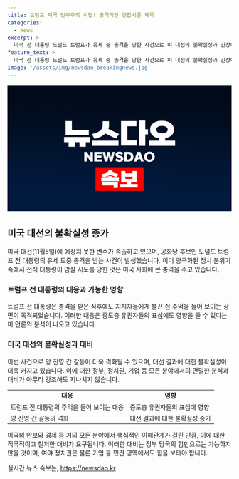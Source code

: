 ```yaml
---
title: 트럼프 피격 민주주의 위협! 충격적인 연합시론 제목
categories:
  - News
excerpt: >
  미국 전 대통령 도널드 트럼프가 유세 중 총격을 당한 사건으로 미 대선의 불확실성과 긴장이 고조되고 있다. 극적인 장면 속에서 대선 후보들의 안전과 정치적 영향이 크게 고려되는 가운데, 미국의 안보 및 경제 등에 영향을 미칠 범위까지 분석되고 있다. 양 진영의 갈등이 더욱 심화될 수 있으며, 정치적 변수로서의 이 사건은 대선 결과를 예측하기 어렵게 만들고 있다.
feature_text: >
  미국 전 대통령 도널드 트럼프가 유세 중 총격을 당한 사건으로 미 대선의 불확실성과 긴장이 고조되고 있다. 극적인 장면 속에서 대선 후보들의 안전과 정치적 영향이 크게 고려되는 가운데, 미국의 안보 및 경제 등에 영향을 미칠 범위까지 분석되고 있다. 양 진영의 갈등이 더욱 심화될 수 있으며, 정치적 변수로서의 이 사건은 대선 결과를 예측하기 어렵게 만들고 있다.
image: '/assets/img/newsdao_breakingnews.jpg'
---
```


<p><img src="/assets/img/newsdao_breakingnews.jpg" alt="koreaapp 속보" /></p>

<h2 data-ke-size="size26">미국 대선의 불확실성 증가</h2>

<p data-ke-size="size16">미국 대선(11월5일)에 예상치 못한 변수가 속출하고 있으며, 공화당 후보인 도널드 트럼프 전 대통령의 유세 도중 총격을 받는 사건이 발생했습니다. 이미 양극화된 정치 분위기 속에서 전직 대통령이 암살 시도를 당한 것은 미국 사회에 큰 충격을 주고 있습니다.</p>

<h3 data-ke-size="size22">트럼프 전 대통령의 대응과 가능한 영향</h3>

<p data-ke-size="size16">트럼프 전 대통령은 총격을 받은 직후에도 지지자들에게 불끈 쥔 주먹을 들어 보이는 장면이 목격되었습니다. 이러한 대응은 중도층 유권자들의 표심에도 영향을 줄 수 있다는 미 언론의 분석이 나오고 있습니다.</p>

<h3 data-ke-size="size22">미국 대선의 불확실성과 대비</h3>

<p data-ke-size="size16">이번 사건으로 양 진영 간 갈등이 더욱 격화될 수 있으며, 대선 결과에 대한 불확실성이 더욱 커지고 있습니다. 이에 대한 정부, 정치권, 기업 등 모든 분야에서의 면밀한 분석과 대비가 아무리 강조해도 지나치지 않습니다.</p>

<table>
    <tr>
        <td style="text-align: center; height: 17px;"><b>대응</b></td>
        <td style="text-align: center; height: 17px;"><b>영향</b></td>
    </tr>
    <tr>
        <td>트럼프 전 대통령의 주먹을 들어 보이는 대응</td>
        <td>중도층 유권자들의 표심에 영향</td>
    </tr>
    <tr>
        <td>양 진영 간 갈등의 격화</td>
        <td>대선 결과에 대한 불확실성 증가</td>
    </tr>
</table>

<p data-ke-size="size16">미국의 안보와 경제 등 거의 모든 분야에서 핵심적인 이해관계가 걸린 만큼, 이에 대한 적극적이고 철저한 대비가 요구됩니다. 이러한 대비는 정부 당국의 힘만으로는 가능하지 않을 것이며, 여야 정치권은 물론 기업 등 민간 영역에서도 힘을 보태야 합니다.</p>
실시간 뉴스 속보는, <a href="https://newsdao.kr" rel="dofollow">https://newsdao.kr</a>


